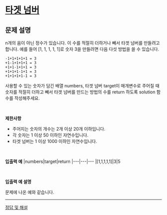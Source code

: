 # [타겟 넘버](https://programmers.co.kr/learn/courses/30/lessons/43165)

## 문제 설명
n개의 음이 아닌 정수가 있습니다. 이 수를 적절히 더하거나 빼서 타겟 넘버를 만들려고 합니다. 예를 들어 [1, 1, 1, 1, 1]로 숫자 3을 만들려면 다음 다섯 방법을 쓸 수 있습니다.

```
-1+1+1+1+1 = 3
+1-1+1+1+1 = 3
+1+1-1+1+1 = 3
+1+1+1-1+1 = 3
+1+1+1+1-1 = 3
```

사용할 수 있는 숫자가 담긴 배열 numbers, 타겟 넘버 target이 매개변수로 주어질 때 숫자를 적절히 더하고 빼서 타겟 넘버를 만드는 방법의 수를 return 하도록 solution 함수를 작성해주세요.

<br>

**제한사항**  
* 주어지는 숫자의 개수는 2개 이상 20개 이하입니다.
* 각 숫자는 1 이상 50 이하인 자연수입니다.
* 타겟 넘버는 1 이상 1000 이하인 자연수입니다.

<br>

**입출력 예**
|numbers|target|return
|---|---|---
|[1,1,1,1,1]|3|5

<br>

**입출력 예 설명**  

문제에 나온 예와 같습니다.

---

[정답 및 해설](https://github.com/merry-santa/algorithm/blob/main/programmers/DFS:BFS/%ED%83%80%EA%B2%9F%20%EB%84%98%EB%B2%84/JavaSolution.md)

